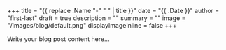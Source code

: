 +++
title = "{{ replace .Name "-" " " | title }}"
date = "{{ .Date }}"
author = "first-last"
draft = true
description = ""
summary = ""
image = "/images/blog/default.png"
displayImageInline = false
+++

Write your blog post content here...